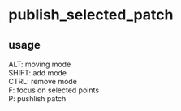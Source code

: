 # publish_selected_patch

## usage

ALT: moving mode  
SHIFT: add mode  
CTRL: remove mode  
F: focus on selected points  
P: pushlish patch  